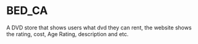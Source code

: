 # BED_CA
A DVD store that shows users what dvd they can rent, the website shows the rating, cost, Age Rating, description and etc.
